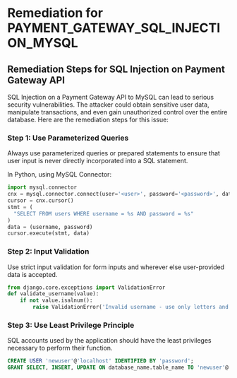 # Remediation for PAYMENT_GATEWAY_SQL_INJECTION_MYSQL

## Remediation Steps for SQL Injection on Payment Gateway API

SQL Injection on a Payment Gateway API to MySQL can lead to serious security vulnerabilities. The attacker could obtain sensitive user data, manipulate transactions, and even gain unauthorized control over the entire database. 
Here are the remediation steps for this issue:

### Step 1: Use Parameterized Queries
Always use parameterized queries or prepared statements to ensure that user input is never directly incorporated into a SQL statement. 

In Python, using MySQL Connector:

```python
import mysql.connector
cnx = mysql.connector.connect(user='<user>', password='<password>', database='<database>')
cursor = cnx.cursor()
stmt = (
  "SELECT FROM users WHERE username = %s AND password = %s"
)
data = (username, password)
cursor.execute(stmt, data)
```

### Step 2: Input Validation
Use strict input validation for form inputs and wherever else user-provided data is accepted. 

```python
from django.core.exceptions import ValidationError
def validate_username(value):
    if not value.isalnum():
        raise ValidationError('Invalid username - use only letters and numbers')
```

### Step 3: Use Least Privilege Principle
SQL accounts used by the application should have the least privileges necessary to perform their function.

```sql
CREATE USER 'newuser'@'localhost' IDENTIFIED BY 'password';
GRANT SELECT, INSERT, UPDATE ON database_name.table_name TO 'newuser'@'localhost';
```